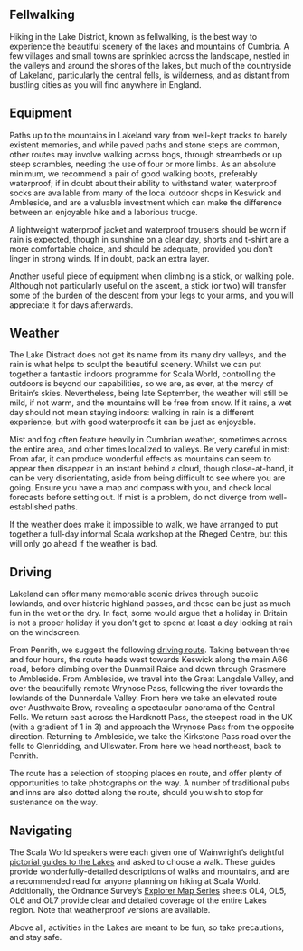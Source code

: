 ## Fellwalking

Hiking in the Lake District, known as fellwalking, is the best way to
experience the beautiful scenery of the lakes and mountains of Cumbria. A few
villages and small towns are sprinkled across the landscape, nestled in the
valleys and around the shores of the lakes, but much of the countryside of
Lakeland, particularly the central fells, is wilderness, and as distant from
bustling cities as you will find anywhere in England.

## Equipment

Paths up to the mountains in Lakeland vary from well-kept tracks to barely
existent memories, and while paved paths and stone steps are common, other
routes may involve walking across bogs, through streambeds or up steep
scrambles, needing the use of four or more limbs. As an absolute minimum, we
recommend a pair of good walking boots, preferably waterproof; if in doubt
about their ability to withstand water, waterproof socks are available from
many of the local outdoor shops in Keswick and Ambleside, and are a valuable
investment which can make the difference between an enjoyable hike and a
laborious trudge.

A lightweight waterproof jacket and waterproof trousers should be worn if rain
is expected, though in sunshine on a clear day, shorts and t-shirt are a more
comfortable choice, and should be adequate, provided you don't linger in strong
winds. If in doubt, pack an extra layer.

Another useful piece of equipment when climbing is a stick, or walking pole.
Although not particularly useful on the ascent, a stick (or two) will transfer
some of the burden of the descent from your legs to your arms, and you will
appreciate it for days afterwards.

## Weather

The Lake Distract does not get its name from its many dry valleys, and the rain
is what helps to sculpt the beautiful scenery. Whilst we can put together a
fantastic indoors programme for Scala World, controlling the outdoors is beyond
our capabilities, so we are, as ever, at the mercy of Britain’s skies.
Nevertheless, being late September, the weather will still be mild, if not
warm, and the mountains will be free from snow. If it rains, a wet day should
not mean staying indoors: walking in rain is a different experience, but with
good waterproofs it can be just as enjoyable.

Mist and fog often feature heavily in Cumbrian weather, sometimes across the
entire area, and other times localized to valleys. Be very careful in mist:
From afar, it can produce wonderful effects as mountains can seem to appear
then disappear in an instant behind a cloud, though close-at-hand, it can be
very disorientating, aside from being difficult to see where you are going.
Ensure you have a map and compass with you, and check local forecasts before
setting out. If mist is a problem, do not diverge from well-established paths.

If the weather does make it impossible to walk, we have arranged to put
together a full-day informal Scala workshop at the Rheged Centre, but this will
only go ahead if the weather is bad.

## Driving

Lakeland can offer many memorable scenic drives through bucolic lowlands, and
over historic highland passes, and these can be just as much fun in the wet or
the dry. In fact, some would argue that a holiday in Britain is not a proper
holiday if you don’t get to spend at least a day looking at rain on the
windscreen.

From Penrith, we suggest the following [driving route](https://goo.gl/a7N3Yg).
Taking between three and four hours, the route heads west towards Keswick along
the main A66 road, before climbing over the Dunmail Raise and down through
Grasmere to Ambleside.  From Ambleside, we travel into the Great Langdale
Valley, and over the beautifully remote Wrynose Pass, following the river
towards the lowlands of the Dunnerdale Valley. From here we take an elevated
route over Austhwaite Brow, revealing a spectacular panorama of the Central
Fells. We return east across the Hardknott Pass, the steepest road in the UK
(with a gradient of 1 in 3) and approach the Wrynose Pass from the opposite
direction. Returning to Ambleside, we take the Kirkstone Pass road over the
fells to Glenridding, and Ullswater. From here we head northeast, back to
Penrith.

The route has a selection of stopping places en route, and offer plenty of
opportunities to take photographs on the way. A number of traditional pubs and
inns are also dotted along the route, should you wish to stop for sustenance on
the way.

## Navigating

The Scala World speakers were each given one of Wainwright’s delightful
[pictorial guides to the
Lakes](http://www.franceslincoln.com/alfred-wainwright) and asked to choose a
walk. These guides provide wonderfully-detailed descriptions of walks and
mountains, and are a recommended read for anyone planning on hiking at Scala
World. Additionally, the Ordnance Survey’s [Explorer Map
Series](https://goo.gl/JyPDJn) sheets OL4, OL5, OL6 and OL7 provide clear and
detailed coverage of the entire Lakes region. Note that weatherproof versions
are available.

Above all, activities in the Lakes are meant to be fun, so take precautions,
and stay safe.

